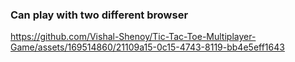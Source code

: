 <h3>
   Can play with two different browser
</h3>


https://github.com/Vishal-Shenoy/Tic-Tac-Toe-Multiplayer-Game/assets/169514860/21109a15-0c15-4743-8119-bb4e5eff1643

